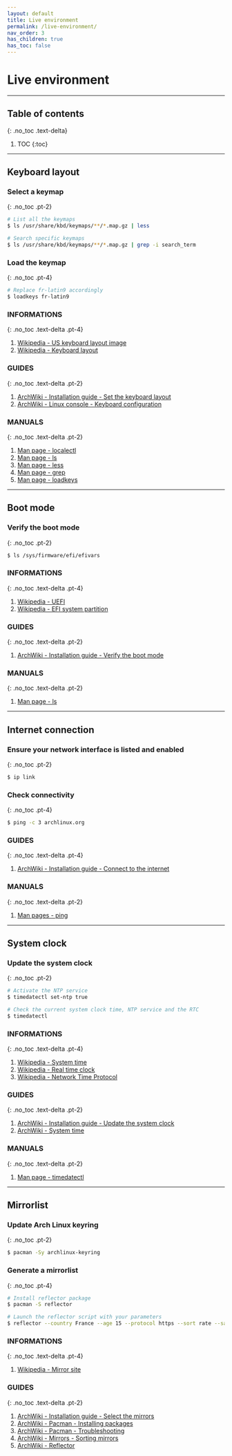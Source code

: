 ```yaml
---
layout: default
title: Live environment
permalink: /live-environment/
nav_order: 3
has_children: true
has_toc: false
---
```


# Live environment

---

## Table of contents
{: .no_toc .text-delta}

1. TOC
{:toc}

---

## Keyboard layout

### Select a keymap
{: .no_toc .pt-2}

```bash
# List all the keymaps
$ ls /usr/share/kbd/keymaps/**/*.map.gz | less

# Search specific keymaps
$ ls /usr/share/kbd/keymaps/**/*.map.gz | grep -i search_term
```

### Load the keymap
{: .no_toc .pt-4}

```bash
# Replace fr-latin9 accordingly
$ loadkeys fr-latin9
```

### INFORMATIONS
{: .no_toc .text-delta .pt-4}

1. [Wikipedia - US keyboard layout image](https://en.wikipedia.org/wiki/File:KB_United_States-NoAltGr.svg)
1. [Wikipedia - Keyboard layout](https://en.wikipedia.org/wiki/Keyboard_layout)

### GUIDES
{: .no_toc .text-delta .pt-2}

1. [ArchWiki - Installation guide - Set the keyboard layout](https://wiki.archlinux.org/index.php/Installation_guide#Set_the_keyboard_layout)
1. [ArchWiki - Linux console - Keyboard configuration](https://wiki.archlinux.org/index.php/Linux_console/Keyboard_configuration)

### MANUALS
{: .no_toc .text-delta .pt-2}

1. [Man page - localectl](https://jlk.fjfi.cvut.cz/arch/manpages/man/core/systemd/localectl.1.en)
1. [Man page - ls](https://jlk.fjfi.cvut.cz/arch/manpages/man/core/coreutils/ls.1.en)
1. [Man page - less](https://jlk.fjfi.cvut.cz/arch/manpages/man/core/less/less.1.en)
1. [Man page - grep](https://jlk.fjfi.cvut.cz/arch/manpages/man/core/grep/grep.1.en)
1. [Man page - loadkeys](https://jlk.fjfi.cvut.cz/arch/manpages/man/loadkeys.1)

---

## Boot mode

### Verify the boot mode
{: .no_toc .pt-2}

```bash
$ ls /sys/firmware/efi/efivars
```

### INFORMATIONS
{: .no_toc .text-delta .pt-4}

1. [Wikipedia - UEFI](https://en.wikipedia.org/wiki/Unified_Extensible_Firmware_Interface)
1. [Wikipedia - EFI system partition](https://en.wikipedia.org/wiki/EFI_system_partition)

### GUIDES
{: .no_toc .text-delta .pt-2}

1. [ArchWiki - Installation guide - Verify the boot mode](https://wiki.archlinux.org/index.php/Installation_guide#Verify_the_boot_mode)

### MANUALS
{: .no_toc .text-delta .pt-2}

1. [Man page - ls](https://jlk.fjfi.cvut.cz/arch/manpages/man/core/coreutils/ls.1.en)

---

## Internet connection

### Ensure your network interface is listed and enabled
{: .no_toc .pt-2}

```bash
$ ip link
```

### Check connectivity
{: .no_toc .pt-4}

```bash
$ ping -c 3 archlinux.org
```

### GUIDES
{: .no_toc .text-delta .pt-4}

1. [ArchWiki - Installation guide - Connect to the internet](https://wiki.archlinux.org/index.php/Installation_guide#Connect_to_the_internet)

### MANUALS
{: .no_toc .text-delta .pt-2}

1. [Man pages - ping](https://jlk.fjfi.cvut.cz/arch/manpages/man/core/iputils/ping.8.en)

---

## System clock

### Update the system clock
{: .no_toc .pt-2}

```bash
# Activate the NTP service
$ timedatectl set-ntp true

# Check the current system clock time, NTP service and the RTC
$ timedatectl
```

### INFORMATIONS
{: .no_toc .text-delta .pt-4}

1. [Wikipedia - System time](https://en.wikipedia.org/wiki/System_time)
1. [Wikipedia - Real time clock](https://en.wikipedia.org/wiki/Real-time_clock)
1. [Wikipedia - Network Time Protocol](https://en.wikipedia.org/wiki/Network_Time_Protocol)

### GUIDES
{: .no_toc .text-delta .pt-2}

1. [ArchWiki - Installation guide - Update the system clock](https://wiki.archlinux.org/index.php/Installation_guide#Update_the_system_clock)
1. [ArchWiki - System time](https://wiki.archlinux.org/index.php/System_time)

### MANUALS
{: .no_toc .text-delta .pt-2}

1. [Man page - timedatectl](https://jlk.fjfi.cvut.cz/arch/manpages/man/core/systemd/timedatectl.1.en)

---

## Mirrorlist

### Update Arch Linux keyring
{: .no_toc .pt-2}

```bash
$ pacman -Sy archlinux-keyring
```

### Generate a mirrorlist
{: .no_toc .pt-4}

```bash
# Install reflector package
$ pacman -S reflector

# Launch the reflector script with your parameters
$ reflector --country France --age 15 --protocol https --sort rate --save /etc/pacman.d/mirrorlist
```

### INFORMATIONS
{: .no_toc .text-delta .pt-4}

1. [Wikipedia - Mirror site](https://en.wikipedia.org/wiki/Mirror_site)

### GUIDES
{: .no_toc .text-delta .pt-2}

1. [ArchWiki - Installation guide - Select the mirrors](https://wiki.archlinux.org/index.php/Installation_guide#Select_the_mirrors)
1. [ArchWiki - Pacman - Installing packages](https://wiki.archlinux.org/index.php/Pacman#Installing_packages)
1. [ArchWiki - Pacman - Troubleshooting](https://wiki.archlinux.org/index.php/Pacman#Signature_from_%22User_%3Cemail@example.org%3E%22_is_unknown_trust,_installation_failed)
1. [ArchWiki - Mirrors - Sorting mirrors](https://wiki.archlinux.org/index.php/Mirrors#Sorting_mirrors)
1. [ArchWiki - Reflector](https://wiki.archlinux.org/index.php/Reflector)
